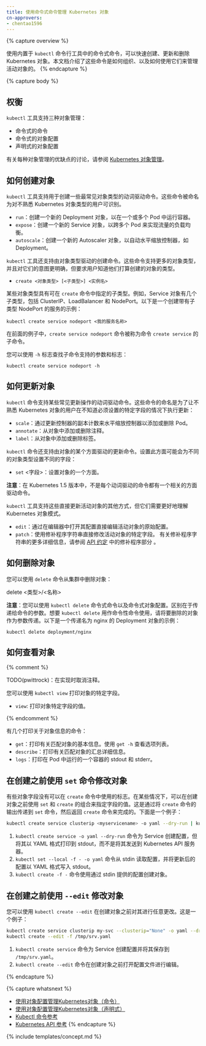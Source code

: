 ```yaml
---
title: 使用命令式命令管理 Kubernetes 对象
cn-approvers:
- chentao1596
---
```



{% capture overview %}

使用内置于 `kubectl` 命令行工具中的命令式命令，可以快速创建、更新和删除 Kubernetes 对象。本文档介绍了这些命令是如何组织、以及如何使用它们来管理活动对象的。
{% endcapture %}

{% capture body %}


## 权衡


`kubectl` 工具支持三种对象管理：

* 命令式的命令
* 命令式的对象配置
* 声明式的对象配置


有关每种对象管理的优缺点的讨论，请参阅 [Kubernetes 对象管理](/docs/concepts/overview/object-management-kubectl/overview/)。


## 如何创建对象


`kubectl` 工具支持用于创建一些最常见对象类型的动词驱动命令。这些命令被命名为对不熟悉 Kubernetes 对象类型的用户可识别。


- `run`：创建一个新的 Deployment 对象，以在一个或多个 Pod 中运行容器。
- `expose`：创建一个新的 Service 对象，以跨多个 Pod 来实现流量的负载均衡。
- `autoscale`：创建一个新的 Autoscaler 对象，以自动水平缩放控制器，如 Deployment。


`kubectl` 工具还支持由对象类型驱动的创建命令。这些命令支持更多的对象类型，并且对它们的意图更明确，但要求用户知道他们打算创建的对象的类型。


- `create <对象类型> [<子类型>] <实例名>`


某些对象类型具有可在 `create` 命令中指定的子类型。例如，Service 对象有几个子类型，包括 ClusterIP、LoadBalancer 和 NodePort。以下是一个创建带有子类型 NodePort 的服务的示例：


```shell
kubectl create service nodeport <我的服务名称>
```


在前面的例子中，`create service nodeport` 命令被称为命令 `create service` 的子命令。


您可以使用 `-h` 标志查找子命令支持的参数和标志：

```shell
kubectl create service nodeport -h
```


## 如何更新对象


`kubectl` 命令支持某些常见更新操作的动词驱动命令。这些命令的命名是为了让不熟悉 Kubernetes 对象的用户在不知道必须设置的特定字段的情况下执行更新：


- `scale`：通过更新控制器的副本计数来水平缩放控制器以添加或删除 Pod。
- `annotate`：从对象中添加或删除注释。
- `label`：从对象中添加或删除标签。


`kubectl` 命令还支持由对象的某个方面驱动的更新命令。设置此方面可能会为不同的对象类型设置不同的字段：


- `set` <字段>：设置对象的一个​​方面。


**注意**：在 Kubernetes 1.5 版本中，不是每个动词驱动的命令都有一个相关的方面驱动命令。


`kubectl` 工具支持这些直接更新活动对象的其他方式，但它们需要更好地理解 Kubernetes 对象模式。


- `edit`：通过在编辑器中打开其配置直接编辑活动对象的原始配置。
- `patch`：使用修补程序字符串直接修改活动对象的特定字段。
有关修补程序字符串的更多详细信息，请参阅 [API 约定](https://git.k8s.io/community/contributors/devel/api-conventions.md#patch-operations) 中的修补程序部分 。


## 如何删除对象


您可以使用 `delete` 命令从集群中删除对象：


delete <类型>/<名称>


**注意**：您可以使用 `kubectl delete` 命令式命令以及命令式对象配置。区别在于传递给命令的参数。想要 `kubectl delete` 用作命令性命令使用，请将要删除的对象作为参数传递。以下是一个传递名为 nginx 的 Deployment 对象的示例：

```shell
kubectl delete deployment/nginx
```


## 如何查看对象

{% comment %}

TODO(pwittrock)：在实现时取消注释。

您可以使用 `kubectl view` 打印对象的特定字段。

- `view`: 打印对象特定字段的值。

{% endcomment %}


有几个打印关于对象信息的命令：


- `get`：打印有关匹配对象的基本信息。使用 `get -h` 查看选项列表。
- `describe`：打印有关匹配对象的汇总详细信息。
- `logs`：打印在 Pod 中运行的一个容器的 stdout 和 stderr。


## 在创建之前使用 `set` 命令修改对象


有些对象字段没有可以在 `create` 命令中使用的标志。在某些情况下，可以在创建对象之前使用 `set` 和 `create` 的组合来指定字段的值。这是通过将 `create` 命令的输出传递到 `set` 命令，然后返回 `create` 命令来完成的。下面是一个例子：

```sh
kubectl create service clusterip <myservicename> -o yaml --dry-run | kubectl set selector --local -f - 'environment=qa' -o yaml | kubectl create -f -
```


1. `kubectl create service -o yaml --dry-run` 命令为 Service 创建配置，但将其以 YAML 格式打印到 stdout，而不是将其发送到 Kubernetes API 服务器。
1. `kubectl set --local -f - -o yaml` 命令从 stdin 读取配置，并将更新后的配置以 YAML 格式写入 stdout。
1. `kubectl create -f -` 命令使用通过 stdin 提供的配置创建对象。


## 在创建之前使用 `--edit` 修改对象


您可以使用 `kubectl create --edit` 在创建对象之前对其进行任意更改。这是一个例子：

```sh
kubectl create service clusterip my-svc --clusterip="None" -o yaml --dry-run > /tmp/srv.yaml
kubectl create --edit -f /tmp/srv.yaml
```


1. `kubectl create service` 命令为 Service 创建配置并将其保存到 `/tmp/srv.yaml`。
1. `kubectl create --edit` 命令在创建对象之前打开配置文件进行编辑。

{% endcapture %}

{% capture whatsnext %}

- [使用对象配置管理Kubernetes对象（命令）](/docs/concepts/overview/object-management-kubectl/imperative-config/)
- [使用对象配置管理Kubernetes对象（声明式）](/docs/concepts/overview/object-management-kubectl/declarative-config/)
- [Kubectl 命令参考](/docs/user-guide/kubectl/{{page.version}}/)
- [Kubernetes API 参考](/docs/api-reference/{{page.version}}/)
{% endcapture %}

{% include templates/concept.md %}
